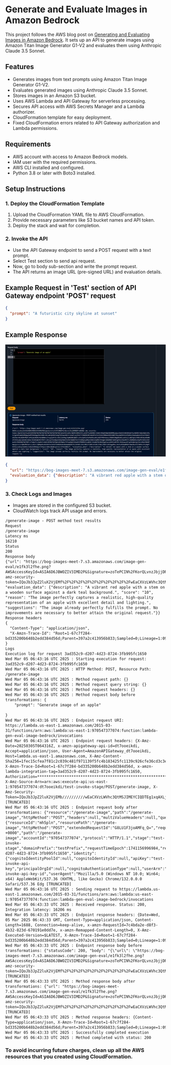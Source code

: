 # Generate and Evaluate Images in Amazon Bedrock

This project follows the AWS blog post on [Generating and Evaluating Images in Amazon Bedrock](https://aws.amazon.com/blogs/machine-learning/generate-and-evaluate-images-in-amazon-bedrock-with-amazon-titan-image-generator-g1-v2-and-anthropic-claude-3-5-sonnet/). It sets up an API to generate images using Amazon Titan Image Generator G1-V2 and evaluates them using Anthropic Claude 3.5 Sonnet.

## Features
- Generates images from text prompts using Amazon Titan Image Generator G1-V2.
- Evaluates generated images using Anthropic Claude 3.5 Sonnet.
- Stores images in an Amazon S3 bucket.
- Uses AWS Lambda and API Gateway for serverless processing.
- Secures API access with AWS Secrets Manager and a Lambda authorizer.
- CloudFormation template for easy deployment.
- Fixed CloudFormation errors related to API Gateway authorization and Lambda permissions.

## Requirements
- AWS account with access to Amazon Bedrock models.
- IAM user with the required permissions.
- AWS CLI installed and configured.
- Python 3.8 or later with Boto3 installed.

## Setup Instructions

### 1. Deploy the CloudFormation Template
1. Upload the CloudFormation YAML file to AWS CloudFormation.
2. Provide necessary parameters like S3 bucket names and API token.
3. Deploy the stack and wait for completion.

### 2. Invoke the API
- Use the API Gateway endpoint to send a POST request with a text prompt.
- Select Test section to send api request.
- Now, go to body sub-section and write the prompt request.
- The API returns an image URL (pre-signed URL) and evaluation details.
## Example Request in 'Test' section of API Gateway endpoint 'POST' request
```json
{
  "prompt": "A futuristic city skyline at sunset"
}
```

## Example Response
![alt text](API_Gateway-Test-o_p.png)
```json
{
  "url": "https://bog-images-meet-7.s3.amazonaws.com/image-gen-eval/e1fk3l2fhe.png?AWSAccessKeyId=ASIA6D6JBWOZIV3IMD2P&Signature=zoTePCIN%2FKorQLvnzJbjjDR8%2Frw%3D&x-amz-security-token=IQoJb3JpZ2luX2VjEMf%2F%2F%2F%2F%2F%2F%2F%2F%2F%2FwEaCXVzLWVhc3QtMSJHMEUCICLoU197TyUGH90ir22mVnrNXq03OQd1%2BMMGudwusZWUAiEA0iGMjdeF4uc%2BRZfa8yhOQ3z2PwSc5gA1Dtom6OxMhQwqjwMIEBAAGgw5NzA1NDczNzcwNzQiDB2Ia4g7OStawxX0zirsAnwFLeyjFW17rZU%2BX20tv0uOOTeIlk3IA4AJ8MWxeO4D1X0057Onyda0ZNfeScMJpMnsSVwUow0uHvV2vAr4OeKIU91YWvrDKs%2BhP%2FcmTWjq6l%2B2rNuVQMWkxZ7xyg2aXF2CcC8E2j3d5Hgj3qW%2B8CQ%2Fcv2fulQd9jx5aPbKOOsoGbly%2FPMOhfwnacZ9G09I90gQRSUBisaGJhjicq%2FgDzCVONltBPdUyKOkN%2FZZSSzyQcldAnKGrjAAer24sDHnmKZBJY9SFrcjHvspYJUx9QxnH1DqZHmbIIs9iKfQS%2FKlC5YjUMqAvwOMa22I0bSlHwM9SfXZdgkC2k%2B%2Fx%2BJgE9jsZhWxMIS7vc%2B%2BixCGpPtZ1NIjz5HZmuXjzY8U4H%2F%2F%2FrsT1mboTlz3wkBvYv4dHs3RY%2F6B7Qk4z0lPWmhzFVFeaeBpGJhXanNf2PB8MXV3vu%2BL7xEw%2FN120xGIgoKzpca4X9ZxdBf9ZL3bS6owyuOfvgY6nQHxZgJiUL1UMy4i%2BPRmuqyCniJrtQ0xPNChkfclz28JrLIQM4pHfa3G3UhFVxCbPdYI5K%2Bn9h58bUwh%2B67ViZtM3RfLIHZLM85ZfJX0SJdJSBC27bNijY%2FckR25ggXMuLi4nfeoM18q0K%2FdUmZ0eaTUZ3WK4s3rEyRgBTOS3tyLonGLqrebO4svJsDwlkOD9dapzf3YAqzvreB6znNo&Expires=1741160613",
  "evaluation_data": {"description": "A vibrant red apple with a stem on a wooden surface against a dark teal background.", "score": "10", "reason": "The image perfectly captures a realistic, high-quality representation of an apple with excellent detail and lighting.", "suggestions": "The image already perfectly fulfills the prompt. No improvements are necessary to better attain the original request."}
}
```

### 3. Check Logs and Images
- Images are stored in the configured S3 bucket.
- CloudWatch logs track API usage and errors.

```log
/generate-image - POST method test results
Request
/generate-image
Latency ms
16210
Status
200
Response body
{"url": "https://bog-images-meet-7.s3.amazonaws.com/image-gen-eval/e1fk3l2fhe.png?AWSAccessKeyId=ASIA6D6JBWOZIV3IMD2P&Signature=zoTePCIN%2FKorQLvnzJbjjDR8%2Frw%3D&x-amz-security-token=IQoJb3JpZ2luX2VjEMf%2F%2F%2F%2F%2F%2F%2F%2F%2F%2FwEaCXVzLWVhc3QtMSJHMEUCICLoU197TyUGH90ir22mVnrNXq03OQd1%2BMMGudwusZWUAiEA0iGMjdeF4uc%2BRZfa8yhOQ3z2PwSc5gA1Dtom6OxMhQwqjwMIEBAAGgw5NzA1NDczNzcwNzQiDB2Ia4g7OStawxX0zirsAnwFLeyjFW17rZU%2BX20tv0uOOTeIlk3IA4AJ8MWxeO4D1X0057Onyda0ZNfeScMJpMnsSVwUow0uHvV2vAr4OeKIU91YWvrDKs%2BhP%2FcmTWjq6l%2B2rNuVQMWkxZ7xyg2aXF2CcC8E2j3d5Hgj3qW%2B8CQ%2Fcv2fulQd9jx5aPbKOOsoGbly%2FPMOhfwnacZ9G09I90gQRSUBisaGJhjicq%2FgDzCVONltBPdUyKOkN%2FZZSSzyQcldAnKGrjAAer24sDHnmKZBJY9SFrcjHvspYJUx9QxnH1DqZHmbIIs9iKfQS%2FKlC5YjUMqAvwOMa22I0bSlHwM9SfXZdgkC2k%2B%2Fx%2BJgE9jsZhWxMIS7vc%2B%2BixCGpPtZ1NIjz5HZmuXjzY8U4H%2F%2F%2FrsT1mboTlz3wkBvYv4dHs3RY%2F6B7Qk4z0lPWmhzFVFeaeBpGJhXanNf2PB8MXV3vu%2BL7xEw%2FN120xGIgoKzpca4X9ZxdBf9ZL3bS6owyuOfvgY6nQHxZgJiUL1UMy4i%2BPRmuqyCniJrtQ0xPNChkfclz28JrLIQM4pHfa3G3UhFVxCbPdYI5K%2Bn9h58bUwh%2B67ViZtM3RfLIHZLM85ZfJX0SJdJSBC27bNijY%2FckR25ggXMuLi4nfeoM18q0K%2FdUmZ0eaTUZ3WK4s3rEyRgBTOS3tyLonGLqrebO4svJsDwlkOD9dapzf3YAqzvreB6znNo&Expires=1741160613", "evaluation_data": {"description": "A vibrant red apple with a stem on a wooden surface against a dark teal background.", "score": "10", "reason": "The image perfectly captures a realistic, high-quality representation of an apple with excellent detail and lighting.", "suggestions": "The image already perfectly fulfills the prompt. No improvements are necessary to better attain the original request."}}
Response headers
{
  "Content-Type": "application/json",
  "X-Amzn-Trace-Id": "Root=1-67c7f284-bd335200b648b2edd384d56d;Parent=397a2c413956b833;Sampled=0;Lineage=1:094f257a:0"
}
Logs
Execution log for request 3ad352c9-d207-4d23-8724-3fb995fc1650
Wed Mar 05 06:43:16 UTC 2025 : Starting execution for request: 3ad352c9-d207-4d23-8724-3fb995fc1650
Wed Mar 05 06:43:16 UTC 2025 : HTTP Method: POST, Resource Path: /generate-image
Wed Mar 05 06:43:16 UTC 2025 : Method request path: {}
Wed Mar 05 06:43:16 UTC 2025 : Method request query string: {}
Wed Mar 05 06:43:16 UTC 2025 : Method request headers: {}
Wed Mar 05 06:43:16 UTC 2025 : Method request body before transformations: { 
    "prompt": "Generate image of an apple" 
    
}
Wed Mar 05 06:43:16 UTC 2025 : Endpoint request URI: https://lambda.us-east-1.amazonaws.com/2015-03-31/functions/arn:aws:lambda:us-east-1:970547377074:function:lambda-gen-eval-image-bedrock/invocations
Wed Mar 05 06:43:16 UTC 2025 : Endpoint request headers: {X-Amz-Date=20250305T064316Z, x-amzn-apigateway-api-id=dt7ooeikdi, Accept=application/json, User-Agent=AmazonAPIGateway_dt7ooeikdi, Host=lambda.us-east-1.amazonaws.com, X-Amz-Content-Sha256=1fec15cfea7f81c2c039c481f971139f5fc4b183425fc1139c926cfe36cd3c3e, X-Amzn-Trace-Id=Root=1-67c7f284-bd335200b648b2edd384d56d, x-amzn-lambda-integration-tag=3ad352c9-d207-4d23-8724-3fb995fc1650, Authorization=*********************************************************************************************************************************************************************************************************************************************************************************************************************************************0526de, X-Amz-Source-Arn=arn:aws:execute-api:us-east-1:970547377074:dt7ooeikdi/test-invoke-stage/POST/generate-image, X-Amz-Security-Token=IQoJb3JpZ2luX2VjEMb//////////wEaCXVzLWVhc3QtMSJIMEYCIQDTEg1xqAXLjzXU+PR8VN/Svz72yqrsxY83ZibPUcx42wIhALwZ7IN/Vjs0NHtXDEJpqIPr01Ni+w [TRUNCATED]
Wed Mar 05 06:43:16 UTC 2025 : Endpoint request body after transformations: {"resource":"/generate-image","path":"/generate-image","httpMethod":"POST","headers":null,"multiValueHeaders":null,"queryStringParameters":null,"multiValueQueryStringParameters":null,"pathParameters":null,"stageVariables":null,"requestContext":{"resourceId":"mh5pln","resourcePath":"/generate-image","httpMethod":"POST","extendedRequestId":"G8LU1F3joAMFq_Q=","requestTime":"05/Mar/2025:06:43:16 +0000","path":"/generate-image","accountId":"970547377074","protocol":"HTTP/1.1","stage":"test-invoke-stage","domainPrefix":"testPrefix","requestTimeEpoch":1741156996984,"requestId":"3ad352c9-d207-4d23-8724-3fb995fc1650","identity":{"cognitoIdentityPoolId":null,"cognitoIdentityId":null,"apiKey":"test-invoke-api-key","principalOrgId":null,"cognitoAuthenticationType":null,"userArn":"arn:aws:iam::970547377074:user/Jay","apiKeyId":"test-invoke-api-key-id","userAgent":"Mozilla/5.0 (Windows NT 10.0; Win64; x64) AppleWebKit/537.36 (KHTML, like Gecko) Chrome/132.0.0.0 Safari/537.36 Edg [TRUNCATED]
Wed Mar 05 06:43:16 UTC 2025 : Sending request to https://lambda.us-east-1.amazonaws.com/2015-03-31/functions/arn:aws:lambda:us-east-1:970547377074:function:lambda-gen-eval-image-bedrock/invocations
Wed Mar 05 06:43:33 UTC 2025 : Received response. Status: 200, Integration latency: 16206 ms
Wed Mar 05 06:43:33 UTC 2025 : Endpoint response headers: {Date=Wed, 05 Mar 2025 06:43:33 GMT, Content-Type=application/json, Content-Length=1688, Connection=keep-alive, x-amzn-RequestId=7c4bda2e-d8f3-4b32-823d-670191e0dd7e, x-amzn-Remapped-Content-Length=0, X-Amz-Executed-Version=$LATEST, X-Amzn-Trace-Id=Root=1-67c7f284-bd335200b648b2edd384d56d;Parent=397a2c413956b833;Sampled=0;Lineage=1:094f257a:0}
Wed Mar 05 06:43:33 UTC 2025 : Endpoint response body before transformations: {"statusCode": 200, "body": "{\"url\": \"https://bog-images-meet-7.s3.amazonaws.com/image-gen-eval/e1fk3l2fhe.png?AWSAccessKeyId=ASIA6D6JBWOZIV3IMD2P&Signature=zoTePCIN%2FKorQLvnzJbjjDR8%2Frw%3D&x-amz-security-token=IQoJb3JpZ2luX2VjEMf%2F%2F%2F%2F%2F%2F%2F%2F%2F%2FwEaCXVzLWVhc3QtMSJHMEUCICLoU197TyUGH90ir22mVnrNXq03OQd1%2BMMGudwusZWUAiEA0iGMjdeF4uc%2BRZfa8yhOQ3z2PwSc5gA1Dtom6OxMhQwqjwMIEBAAGgw5NzA1NDczNzcwNzQiDB2Ia4g7OStawxX0zirsAnwFLeyjFW17rZU%2BX20tv0uOOTeIlk3IA4AJ8MWxeO4D1X0057Onyda0ZNfeScMJpMnsSVwUow0uHvV2vAr4OeKIU91YWvrDKs%2BhP%2FcmTWjq6l%2B2rNuVQMWkxZ7xyg2aXF2CcC8E2j3d5Hgj3qW%2B8CQ%2Fcv2fulQd9jx5aPbKOOsoGbly%2FPMOhfwnacZ9G09I90gQRSUBisaGJhjicq%2FgDzCVONltBPdUyKOkN%2FZZSSzyQcldAnKGrjAAer24sDHnmKZBJY9SFrcjHvspYJUx9QxnH1DqZHmbIIs9iKfQS%2FKlC5YjUMqAvwOMa22I0bSlHwM9SfXZdgkC2k%2B%2Fx%2BJgE9jsZhWxMIS7vc%2B%2BixCGpPtZ1NIjz5HZmuXjzY8U4H%2F%2F%2FrsT1mboTlz3wkBvYv4dHs3RY%2F6B7Qk4z0lPWmhzFVFeaeBpGJhXanNf2PB8MXV3vu%2BL7xEw%2FN120xGIgoKzpca4X9ZxdBf9ZL3bS6owyuOfvgY6nQHxZgJ [TRUNCATED]
Wed Mar 05 06:43:33 UTC 2025 : Method response body after transformations: {"url": "https://bog-images-meet-7.s3.amazonaws.com/image-gen-eval/e1fk3l2fhe.png?AWSAccessKeyId=ASIA6D6JBWOZIV3IMD2P&Signature=zoTePCIN%2FKorQLvnzJbjjDR8%2Frw%3D&x-amz-security-token=IQoJb3JpZ2luX2VjEMf%2F%2F%2F%2F%2F%2F%2F%2F%2F%2FwEaCXVzLWVhc3QtMSJHMEUCICLoU197TyUGH90ir22mVnrNXq03OQd1%2BMMGudwusZWUAiEA0iGMjdeF4uc%2BRZfa8yhOQ3z2PwSc5gA1Dtom6OxMhQwqjwMIEBAAGgw5NzA1NDczNzcwNzQiDB2Ia4g7OStawxX0zirsAnwFLeyjFW17rZU%2BX20tv0uOOTeIlk3IA4AJ8MWxeO4D1X0057Onyda0ZNfeScMJpMnsSVwUow0uHvV2vAr4OeKIU91YWvrDKs%2BhP%2FcmTWjq6l%2B2rNuVQMWkxZ7xyg2aXF2CcC8E2j3d5Hgj3qW%2B8CQ%2Fcv2fulQd9jx5aPbKOOsoGbly%2FPMOhfwnacZ9G09I90gQRSUBisaGJhjicq%2FgDzCVONltBPdUyKOkN%2FZZSSzyQcldAnKGrjAAer24sDHnmKZBJY9SFrcjHvspYJUx9QxnH1DqZHmbIIs9iKfQS%2FKlC5YjUMqAvwOMa22I0bSlHwM9SfXZdgkC2k%2B%2Fx%2BJgE9jsZhWxMIS7vc%2B%2BixCGpPtZ1NIjz5HZmuXjzY8U4H%2F%2F%2FrsT1mboTlz3wkBvYv4dHs3RY%2F6B7Qk4z0lPWmhzFVFeaeBpGJhXanNf2PB8MXV3vu%2BL7xEw%2FN120xGIgoKzpca4X9ZxdBf9ZL3bS6owyuOfvgY6nQHxZgJiUL1UMy4i%2BPRmuqyCniJrtQ0xPNChkfcl [TRUNCATED]
Wed Mar 05 06:43:33 UTC 2025 : Method response headers: {Content-Type=application/json, X-Amzn-Trace-Id=Root=1-67c7f284-bd335200b648b2edd384d56d;Parent=397a2c413956b833;Sampled=0;Lineage=1:094f257a:0}
Wed Mar 05 06:43:33 UTC 2025 : Successfully completed execution
Wed Mar 05 06:43:33 UTC 2025 : Method completed with status: 200
```

### To avoid incurring future charges, clean up all the AWS resources that you created using CloudFormation.